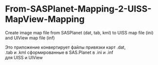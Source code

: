 # From-SASPlanet-Mapping-2-UISS-MapView-Mapping

Create image map file from SASPlanet  (dat, tab, kml) to UISS map file (ini) and UIView map file (inf)

Это приложение конвертирует файлы привязки карт .dat,    
.tab и .kml сформированные в SAS.Planet в .ini и .inf       
для UISS и UIView

